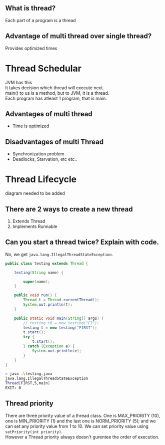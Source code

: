 ## What is thread?

Each part of a program is a thread

## Advantage of multi thread over single thread?

Provides optimized times

# Thread Schedular

JVM has this  
It takes decision which thread will execute next.  
main() to us is a method, but to JVM, it is a thread.  
Each program has atleast 1 program, that is main.  

## Advantages of multi thread

- Time is optimized

## Disadvantages of multi Thread

- Synchronization problem
- Deadlocks, Starvation, etc etc..

# Thread Lifecycle

diagram needed to be added

## There are 2 ways to create a new thread 

1. Extends Thread
2. Implements Runnable


## Can you start a thread twice? Explain with code.

No, we get `java.lang.IllegalThreadStateException`. 
```java
public class testing extends Thread {

    testing(String name) {

        super(name);
    }

    public void run() {
        Thread t = Thread.currentThread();
        System.out.println(t);
    }

    public static void main(String[] args) {
        // testing t0 = new testing("FI");
        testing t = new testing("FIRST");
        t.start();
        try {
            t.start();
        } catch (Exception e) {
            System.out.println(e);
        }
    }
}
```
```bash
> java .\testing.java
java.lang.IllegalThreadStateException
Thread[FIRST,5,main]
EXIT: 0
```

## Thread priority

There are three priority value of a thread class. One is MAX_PRIORITY (10), one is MIN_PRIORITY (1) and the last one is NORM_PRIORITY (5); and we can set any priority value from 1 to 10. We can set priority value using `setPriority(int priority)`.  
However a Thread priority always doesn't gurentee the order of execution.  

